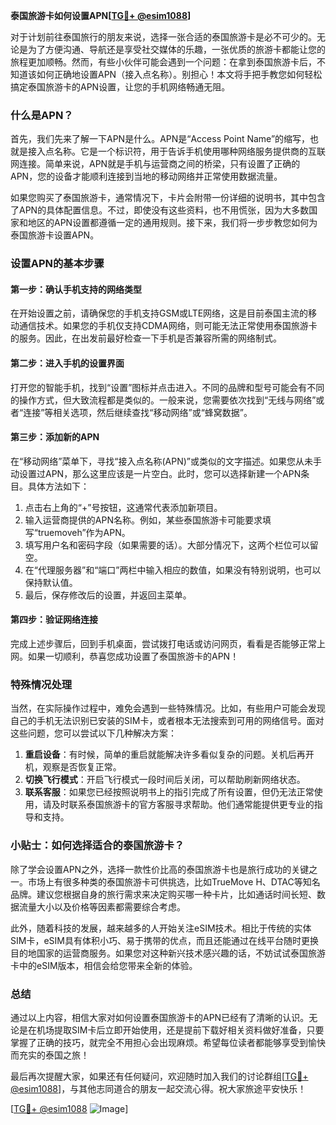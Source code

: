 **泰国旅游卡如何设置APN[[TG💪+ @esim1088](https://t.me/s/esim1088)]**

对于计划前往泰国旅行的朋友来说，选择一张合适的泰国旅游卡是必不可少的。无论是为了方便沟通、导航还是享受社交媒体的乐趣，一张优质的旅游卡都能让您的旅程更加顺畅。然而，有些小伙伴可能会遇到一个问题：在拿到泰国旅游卡后，不知道该如何正确地设置APN（接入点名称）。别担心！本文将手把手教您如何轻松搞定泰国旅游卡的APN设置，让您的手机网络畅通无阻。

### 什么是APN？

首先，我们先来了解一下APN是什么。APN是“Access Point Name”的缩写，也就是接入点名称。它是一个标识符，用于告诉手机使用哪种网络服务提供商的互联网连接。简单来说，APN就是手机与运营商之间的桥梁，只有设置了正确的APN，您的设备才能顺利连接到当地的移动网络并正常使用数据流量。

如果您购买了泰国旅游卡，通常情况下，卡片会附带一份详细的说明书，其中包含了APN的具体配置信息。不过，即使没有这些资料，也不用慌张，因为大多数国家和地区的APN设置都遵循一定的通用规则。接下来，我们将一步步教您如何为泰国旅游卡设置APN。

### 设置APN的基本步骤

#### 第一步：确认手机支持的网络类型
在开始设置之前，请确保您的手机支持GSM或LTE网络，这是目前泰国主流的移动通信技术。如果您的手机仅支持CDMA网络，则可能无法正常使用泰国旅游卡的服务。因此，在出发前最好检查一下手机是否兼容所需的网络制式。

#### 第二步：进入手机的设置界面
打开您的智能手机，找到“设置”图标并点击进入。不同的品牌和型号可能会有不同的操作方式，但大致流程都是类似的。一般来说，您需要依次找到“无线与网络”或者“连接”等相关选项，然后继续查找“移动网络”或“蜂窝数据”。

#### 第三步：添加新的APN
在“移动网络”菜单下，寻找“接入点名称(APN)”或类似的文字描述。如果您从未手动设置过APN，那么这里应该是一片空白。此时，您可以选择新建一个APN条目。具体方法如下：

1. 点击右上角的“+”号按钮，这通常代表添加新项目。
2. 输入运营商提供的APN名称。例如，某些泰国旅游卡可能要求填写“truemoveh”作为APN。
3. 填写用户名和密码字段（如果需要的话）。大部分情况下，这两个栏位可以留空。
4. 在“代理服务器”和“端口”两栏中输入相应的数值，如果没有特别说明，也可以保持默认值。
5. 最后，保存修改后的设置，并返回主菜单。

#### 第四步：验证网络连接
完成上述步骤后，回到手机桌面，尝试拨打电话或访问网页，看看是否能够正常上网。如果一切顺利，恭喜您成功设置了泰国旅游卡的APN！

### 特殊情况处理

当然，在实际操作过程中，难免会遇到一些特殊情况。比如，有些用户可能会发现自己的手机无法识别已安装的SIM卡，或者根本无法搜索到可用的网络信号。面对这些问题，您可以尝试以下几种解决方案：

1. **重启设备**：有时候，简单的重启就能解决许多看似复杂的问题。关机后再开机，观察是否恢复正常。
2. **切换飞行模式**：开启飞行模式一段时间后关闭，可以帮助刷新网络状态。
3. **联系客服**：如果您已经按照说明书上的指引完成了所有设置，但仍无法正常使用，请及时联系泰国旅游卡的官方客服寻求帮助。他们通常能提供更专业的指导和支持。

### 小贴士：如何选择适合的泰国旅游卡？

除了学会设置APN之外，选择一款性价比高的泰国旅游卡也是旅行成功的关键之一。市场上有很多种类的泰国旅游卡可供挑选，比如TrueMove H、DTAC等知名品牌。建议您根据自身的旅行需求来决定购买哪一种卡片，比如通话时间长短、数据流量大小以及价格等因素都需要综合考虑。

此外，随着科技的发展，越来越多的人开始关注eSIM技术。相比于传统的实体SIM卡，eSIM具有体积小巧、易于携带的优点，而且还能通过在线平台随时更换目的地国家的运营商服务。如果您对这种新兴技术感兴趣的话，不妨试试泰国旅游卡中的eSIM版本，相信会给您带来全新的体验。

### 总结

通过以上内容，相信大家对如何设置泰国旅游卡的APN已经有了清晰的认识。无论是在机场提取SIM卡后立即开始使用，还是提前下载好相关资料做好准备，只要掌握了正确的技巧，就完全不用担心会出现麻烦。希望每位读者都能够享受到愉快而充实的泰国之旅！

最后再次提醒大家，如果还有任何疑问，欢迎随时加入我们的讨论群组[[TG💪+ @esim1088](https://t.me/s/esim1088)]，与其他志同道合的朋友一起交流心得。祝大家旅途平安快乐！

[[TG💪+ @esim1088](https://t.me/s/esim1088) ![Image](https://i.postimg.cc/4NQfJmqS/Snipaste-2025-05-13-00-14-12.png)]